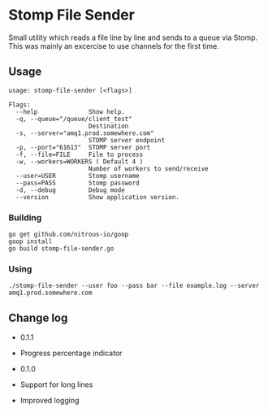 # Stomp File Sender

Small utility which reads a file line by line and sends to a queue via Stomp.  This was mainly an excercise to use channels for the first time.
## Usage

```
usage: stomp-file-sender [<flags>]

Flags:
  --help              Show help.
  -q, --queue="/queue/client_test"
                      Destination
  -s, --server="amq1.prod.somewhere.com"
                      STOMP server endpoint
  -p, --port="61613"  STOMP server port
  -f, --file=FILE     File to process
  -w, --workers=WORKERS ( Default 4 )
                      Number of workers to send/receive
  --user=USER         Stomp username
  --pass=PASS         Stomp password
  -d, --debug         Debug mode
  --version           Show application version.
```

### Building

    go get github.com/nitrous-io/goop
    goop install
    go build stomp-file-sender.go


### Using


    ./stomp-file-sender --user foo --pass bar --file example.log --server amq1.prod.somewhere.com



## Change log

* 0.1.1

 * Progress percentage indicator

* 0.1.0

 * Support for long lines
 * Improved logging

